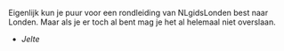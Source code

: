 Eigenlijk kun je puur voor een rondleiding van NLgidsLonden 
best naar Londen. Maar als je er toch al bent mag je het al helemaal 
niet overslaan.
 - *Jelte*
